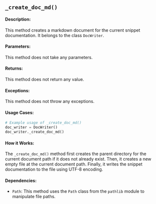 ## `_create_doc_md()`

#### Description:
This method creates a markdown document for the current snippet documentation. It belongs to the class `DocWriter`.

#### Parameters:
This method does not take any parameters.

#### Returns:
This method does not return any value.

#### Exceptions:
This method does not throw any exceptions.

#### Usage Cases:

```python
# Example usage of _create_doc_md()
doc_writer = DocWriter()
doc_writer._create_doc_md()
```

#### How it Works:
The `_create_doc_md()` method first creates the parent directory for the current document path if it does not already exist. Then, it creates a new empty file at the current document path. Finally, it writes the snippet documentation to the file using UTF-8 encoding.

#### Dependencies:
- `Path`: This method uses the `Path` class from the `pathlib` module to manipulate file paths.
